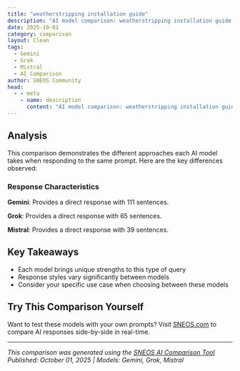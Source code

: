 ```yaml
---
title: "weatherstripping installation guide"
description: "AI model comparison: weatherstripping installation guide..."
date: 2025-10-01
category: comparison
layout: Clean
tags:
  - Gemini
  - Grok
  - Mistral
  - AI Comparison
author: SNEOS Community
head:
  - - meta
    - name: description
      content: "AI model comparison: weatherstripping installation guide..."
---
```


<ChatComparison
  title="weatherstripping installation guide"
  prompt="weatherstripping installation guide"
  :responses='{"Gemini": "Okay, let\u0027s get you set up to install weatherstripping! Here\u0027s a comprehensive guide covering the essentials, from choosing the right type to step-by-step instructions.\n\n**I. Planning \u0026 Preparation**\n\n* **Identify Drafty Areas:**\n * **The Paper Test:** Close a door or window on a piece of paper. If you can pull the paper out easily, you likely have a gap.\n * **Visual Inspection:** Look for visible cracks, gaps, or damaged weatherstripping around doors and windows.\n * **Hand Test:** On a cold or windy day, feel around the edges of doors and windows for drafts.\n\n* **Choose the Right Weatherstripping Type:** This is crucial for a successful installation. Here\u0027s a breakdown of common types:\n\n * **For Doors:**\n * **Foam Tape (Adhesive-Backed):** Inexpensive and easy to install. Good for small gaps and temporary fixes. Not very durable. Available in various thicknesses and widths.\n * **Best for:** Uneven gaps, where compression is needed.\n * **Felt Weatherstripping:** Inexpensive. Good for narrow gaps, particularly in older homes. Low durability.\n * **V-Seal/Tension Seal:** Made of flexible vinyl or metal. Creates a tight seal when the door is closed. More durable than foam or felt. Good for even gaps.\n * **Best for:** Door jambs.\n * **Door Sweeps:** Attached to the bottom of the door. Fills the gap between the door and the threshold. Available in rubber, vinyl, or brush styles.\n * **Best for:** Bottom of doors. Consider the threshold material when choosing.\n * **Door Bottoms/Thresholds:** Replace the entire threshold or add a door bottom with an integrated seal. More expensive but provides a superior seal.\n * **Best for:** Large gaps under doors or damaged thresholds.\n * **Magnetic Weatherstripping:** Provides a very tight seal. Ideal for exterior doors that get a lot of use. More expensive.\n * **Best for:** High traffic exterior doors.\n\n * **For Windows:**\n * **Foam Tape (Adhesive-Backed):** Similar to door applications. Good for filling small gaps.\n * **V-Seal/Tension Seal:** Works well in window jambs and between window sashes.\n * **Tubular Rubber or Vinyl:** More durable than foam or felt. Fits snugly into window channels.\n * **Caulk:** For sealing stationary windows or filling large gaps around window frames. (Technically not weatherstripping, but often used in conjunction.)\n * **Backer Rod:** Used to fill large gaps behind weatherstripping or caulk for better adhesion and less material waste.\n\n* **Measure:**\n * Measure the length of the door/window frame where you\u0027ll be installing the weatherstripping. Add a little extra to account for mistakes.\n * Measure the width of any gaps you\u0027re trying to seal. This will help you choose the correct thickness of weatherstripping.\n\n* **Gather Your Materials and Tools:**\n * Weatherstripping (of the appropriate type and length)\n * Utility knife or scissors\n * Measuring tape\n * Pencil or marker\n * Cleaning supplies (soap, water, rubbing alcohol)\n * Screwdriver (if needed for installing certain types of weatherstripping, like door sweeps)\n * Caulk gun (if using caulk)\n * Safety glasses\n * Gloves (optional)\n * Hammer and small nails (for some types of V-seal or felt)\n * Staple gun (for some types of weatherstripping)\n\n**II. Installation Steps (General Guidelines - Adapt to Specific Product)**\n\n1. **Clean the Surface:** This is *essential* for proper adhesion.\n * Remove any old weatherstripping, dirt, dust, paint flakes, or debris from the surface where you\u0027ll be applying the new weatherstripping.\n * Use soap and water, followed by rubbing alcohol, to thoroughly clean and degrease the surface.\n * Let the surface dry completely before proceeding.\n\n2. **Measure and Cut:**\n * Measure the section of the door or window frame where you\u0027ll be installing the weatherstripping.\n * Cut the weatherstripping to the correct length, using a utility knife or scissors. It\u0027s better to cut slightly long; you can always trim it down.\n * For corners, consider making angled cuts for a tighter fit (especially with V-seal).\n\n3. **Install the Weatherstripping:** This step varies significantly depending on the type of weatherstripping you\u0027re using. Here\u0027s guidance for common types:\n\n * **Adhesive-Backed Foam Tape:**\n * Peel off a small section of the backing.\n * Carefully align the weatherstripping with the edge of the door or window frame.\n * Press firmly into place, gradually peeling off the backing as you go.\n * Avoid stretching the weatherstripping as you apply it.\n * Press firmly along the entire length to ensure good adhesion.\n\n * **V-Seal/Tension Seal:**\n * Some V-seals have adhesive backing. Follow the same instructions as for foam tape.\n * Other V-seals require nails or staples. Position the V-seal so that the \u0022V\u0022 faces the gap. Use small nails or staples to secure it to the door or window frame. Be careful not to damage the seal itself.\n\n * **Door Sweeps:**\n * Close the door and mark the correct height for the sweep on the door.\n * Remove the door.\n * Cut the sweep to the correct width.\n * Position the sweep against the bottom of the door.\n * Pre-drill pilot holes (if necessary).\n * Screw the sweep into place, following the manufacturer\u0027s instructions.\n * Rehang the door. Adjust the sweep as needed to ensure a good seal without dragging.\n\n * **Door Bottoms/Thresholds:** These are more involved and may require removing the existing threshold. Follow the manufacturer\u0027s instructions carefully.\n\n * **Tubular Rubber or Vinyl:**\n * Insert the weatherstripping into the channel or groove in the window frame. You may need to use a tool to help push it into place.\n * Ensure a snug fit along the entire length.\n\n * **Caulk:**\n * Clean the area thoroughly.\n * Cut the tip of the caulk tube at an angle.\n * Load the tube into the caulk gun.\n * Apply a bead of caulk along the gap.\n * Smooth the caulk with your finger or a caulk smoothing tool.\n * Remove excess caulk with a damp cloth.\n * Allow the caulk to dry completely according to the manufacturer\u0027s instructions.\n\n4. **Test and Adjust:**\n * After installing the weatherstripping, close the door or window and check for drafts.\n * If you still feel drafts, adjust the weatherstripping as needed. You may need to add more weatherstripping, reposition it, or try a different type.\n * Make sure the door or window closes properly without excessive force.\n\n**III. Important Considerations \u0026 Troubleshooting**\n\n* **Cold Weather:** If installing in cold weather, warm the weatherstripping and the surface with a hairdryer to improve adhesion (especially for adhesive-backed types).\n* **Paint:** If you need to paint the door or window frame, do so *before* installing the weatherstripping. Allow the paint to dry completely.\n* **Gaps Too Large:** If the gap is too large for standard weatherstripping, consider using backer rod to fill the gap before applying caulk or weatherstripping. You may also need to use a combination of weatherstripping types.\n* **Sticky Residue:** If you have trouble removing old weatherstripping, use a heat gun or adhesive remover to soften the adhesive.\n* **Durability:** Choose weatherstripping that is appropriate for the amount of use the door or window will receive. Higher-quality materials will last longer.\n* **Manufacturer\u0027s Instructions:** Always refer to the manufacturer\u0027s instructions for specific installation guidelines for your chosen weatherstripping product.\n\n**IV. Safety**\n\n* Always wear safety glasses when working with tools.\n* Use caution when using sharp tools like utility knives.\n* Wear gloves if desired to protect your hands.\n* If using a ladder, ensure it is stable and properly positioned.\n\nBy following these steps and taking your time, you can effectively weatherstrip your doors and windows and enjoy a more comfortable and energy-efficient home! Good luck!\n", "Grok": "Installing weatherstripping is an effective way to seal gaps around doors and windows, improving energy efficiency by preventing drafts, reducing noise, and keeping out dust and moisture. Below is a step-by-step guide to installing weatherstripping:\n\n---\n\n### **Materials and Tools Needed**\n- Weatherstripping material (common types include adhesive-backed foam tape, V-strip, door sweeps, felt, or rubber gaskets)\n- Measuring tape\n- Scissors or utility knife\n- Cleaning supplies (rubbing alcohol, soap, water, cloth)\n- Screwdriver (if installing door sweeps or hardware-mounted weatherstripping)\n- Pencil or marker (for marking measurements)\n- Optional: Hairdryer (to soften adhesive in cold weather)\n\n---\n\n### **Step 1: Assess the Area**\n1. **Inspect doors and windows**: Close the door or window and look for gaps where air, light, or water might enter. Common areas include around the frame, along the bottom of doors, and between sashes of windows.\n2. **Determine the type of weatherstripping**:\n - **Foam tape**: Best for small gaps on doors or windows; easy to install with adhesive backing.\n - **V-strip (spring metal or vinyl)**: Good for double-hung windows or door frames; durable and fits into narrow spaces.\n - **Door sweeps**: Ideal for the bottom of exterior doors to block drafts and debris.\n - **Felt**: Affordable but less durable; works for low-traffic areas.\n - **Rubber or silicone gaskets**: Great for compression seals on doors and windows; weather-resistant.\n3. **Measure the gaps**: Use a ruler or feel for air movement to estimate the size of the gaps. Choose weatherstripping that matches the gap size and surface type.\n\n---\n\n### **Step 2: Measure and Prepare the Weatherstripping**\n1. **Measure the perimeter**: Measure the height and width of the door or window frame where the weatherstripping will be applied. For doors, measure the top and both sides. For door sweeps, measure the width of the door.\n2. **Cut the weatherstripping**: Use scissors or a utility knife to cut the weatherstripping to the exact length needed. Add a little extra length (1/4 inch or so) to ensure full coverage.\n\n---\n\n### **Step 3: Clean the Surface**\n1. **Remove old weatherstripping**: If replacing old material, peel it off and scrape away any adhesive residue.\n2. **Clean the area**: Wipe down the frame or surface with rubbing alcohol or soapy water to remove dirt, dust, and grease. Dry it thoroughly to ensure the adhesive sticks properly.\n\n---\n\n### **Step 4: Install the Weatherstripping**\n#### **For Adhesive-Backed Weatherstripping (Foam Tape, Felt, etc.)**\n1. **Test fit**: Hold the weatherstripping in place without removing the backing to ensure it aligns correctly.\n2. **Apply the strip**: Peel off the adhesive backing and press the strip firmly into place along the door or window frame. Start at one end and work your way to the other, smoothing it down to avoid air bubbles or gaps.\n3. **Trim excess**: If there\u2019s extra length, cut it off with scissors or a utility knife.\n4. **Check the seal**: Close the door or window to ensure the weatherstripping compresses without preventing proper closure.\n\n#### **For V-Strip Weatherstripping**\n1. **Position the strip**: Place the V-strip in the channel between the door or window sash and frame. The \u201CV\u201D shape should face the direction of the closing motion (so it compresses when closed).\n2. **Secure it**: If it\u2019s adhesive-backed, press it firmly into place. If it\u2019s metal, you may need to nail or screw it in.\n3. **Test it**: Open and close the door or window to ensure a snug fit without obstruction.\n\n#### **For Door Sweeps (Bottom of Door)**\n1. **Position the sweep**: Hold the door sweep against the bottom of the door (on the interior side for exterior doors) so the flexible strip touches the threshold without dragging excessively.\n2. **Mark and cut**: If needed, trim the sweep to match the door width.\n3. **Attach the sweep**: Most sweeps come with screws or adhesive. Use a screwdriver to secure it to the door, ensuring the strip makes light contact with the floor or threshold.\n4. **Test the door**: Open and close the door to ensure the sweep seals the gap without catching or dragging.\n\n---\n\n### **Step 5: Test and Adjust**\n1. **Check for drafts**: Close the door or window and feel for air leaks. You can also use a lit incense stick or candle to detect air movement (watch for smoke or flame flickering near gaps).\n2. **Adjust if necessary**: If the weatherstripping is too thick and prevents the door/window from closing properly, trim it down or replace it with a thinner option. If there are still gaps, add additional layers or try a different type.\n\n---\n\n### **Tips for Success**\n- **Choose weatherstripping for your climate**: Rubber or silicone is better for extreme weather, while foam may degrade faster in harsh conditions.\n- **Install in mild temperatures**: If using adhesive weatherstripping, apply it when temperatures are above 50\u00B0F (10\u00B0C) for better adhesion. Use a hairdryer to warm the adhesive if it\u2019s cold.\n- **Avoid over-compressing**: Weatherstripping should compress slightly when the door or window closes, but too much pressure can damage it or make closing difficult.\n- **Replace regularly**: Inspect weatherstripping annually and replace it if it\u2019s cracked, torn, or no longer seals properly.\n\n---\n\nBy following these steps, you can effectively install weatherstripping to save energy, reduce noise, and make your home more comfortable. If you\u2019re unsure which type to use or encounter complex gaps, consider consulting a professional for advice or installation.", "Mistral": "Weatherstripping is an essential part of maintaining your home\u0027s energy efficiency and comfort. Here\u2019s a step-by-step guide to help you install weatherstripping effectively:\n\n### Materials Needed:\n- Weatherstripping material (foam tape, V-strip, felt, etc.)\n- Measuring tape\n- Scissors or utility knife\n- Screwdriver (if using screw-in weatherstripping)\n- Cleaning supplies (soap, water, cloth)\n- Adhesive (if not included with the weatherstripping)\n\n### Step-by-Step Guide:\n\n1. **Choose the Right Weatherstripping:**\n - **Foam Tape:** Easy to install, good for doors and windows.\n - **V-Strip:** Best for double-hung or sliding windows.\n - **Felt:** Inexpensive and easy to install, good for doors and windows.\n - **Door Sweeps:** For the bottom of doors.\n - **Tension Seal:** Holds in place by being pressed between the door and the frame.\n\n2. **Measure the Area:**\n - Measure the length and width of the area where you will install the weatherstripping.\n - Ensure you have enough material to cover the entire area.\n\n3. **Clean the Surface:**\n - Clean the area thoroughly to ensure the adhesive sticks properly.\n - Use soap and water to remove any dirt or debris.\n - Allow the surface to dry completely.\n\n4. **Cut the Weatherstripping:**\n - Cut the weatherstripping to the appropriate length using scissors or a utility knife.\n - Make sure the pieces fit snugly without any gaps.\n\n5. **Install the Weatherstripping:**\n - **Foam Tape:**\n - Peel off the backing to expose the adhesive.\n - Press the tape firmly into place along the door or window frame.\n - **V-Strip:**\n - Place the V-strip along the track of the window.\n - Ensure the V-strip is centered and press it firmly into place.\n - **Felt:**\n - Apply adhesive to the felt if it\u2019s not self-adhesive.\n - Press the felt into place along the door or window frame.\n - **Door Sweeps:**\n - Attach the sweep to the bottom of the door using screws or adhesive.\n - Ensure it makes contact with the threshold when the door is closed.\n - **Tension Seal:**\n - Press the seal into place between the door and the frame.\n - Ensure it is firmly in place and makes a tight seal.\n\n6. **Test the Seal:**\n - Close the door or window and check for any gaps or air leaks.\n - Adjust the weatherstripping as needed to ensure a tight seal.\n\n7. **Maintain the Weatherstripping:**\n - Regularly inspect the weatherstripping for wear and tear.\n - Replace any damaged sections to maintain effectiveness.\n\n### Tips:\n- Always follow the manufacturer\u2019s instructions for the specific type of weatherstripping you are using.\n- Ensure the weatherstripping does not interfere with the operation of the door or window.\n- Consider using a combination of different types of weatherstripping for optimal results.\n\nBy following these steps, you can effectively install weatherstripping and improve the energy efficiency and comfort of your home."}' 
  published-date="17:29"
/>

## Analysis

This comparison demonstrates the different approaches each AI model takes when responding to the same prompt. Here are the key differences observed:

### Response Characteristics

**Gemini**: Provides a direct response with 111 sentences. 

**Grok**: Provides a direct response with 65 sentences. 

**Mistral**: Provides a direct response with 39 sentences. 

## Key Takeaways

- Each model brings unique strengths to this type of query
- Response styles vary significantly between models
- Consider your specific use case when choosing between these models

## Try This Comparison Yourself

Want to test these models with your own prompts? Visit [SNEOS.com](https://sneos.com) to compare AI responses side-by-side in real-time.

---

*This comparison was generated using the [SNEOS AI Comparison Tool](https://sneos.com)*
*Published: October 01, 2025 | Models: Gemini, Grok, Mistral*
